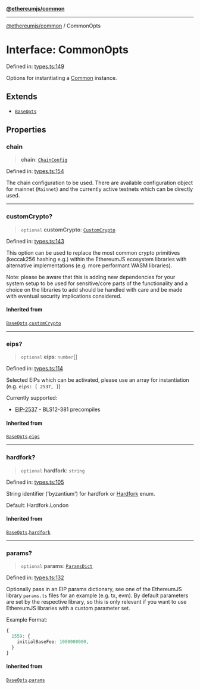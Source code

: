 [**@ethereumjs/common**](../README.md)

***

[@ethereumjs/common](../README.md) / CommonOpts

# Interface: CommonOpts

Defined in: [types.ts:149](https://github.com/ethereumjs/ethereumjs-monorepo/blob/master/packages/common/src/types.ts#L149)

Options for instantiating a [Common](../classes/Common.md) instance.

## Extends

- [`BaseOpts`](BaseOpts.md)

## Properties

### chain

> **chain**: [`ChainConfig`](ChainConfig.md)

Defined in: [types.ts:154](https://github.com/ethereumjs/ethereumjs-monorepo/blob/master/packages/common/src/types.ts#L154)

The chain configuration to be used. There are available configuration object for mainnet
(`Mainnet`) and the currently active testnets which can be directly used.

***

### customCrypto?

> `optional` **customCrypto**: [`CustomCrypto`](CustomCrypto.md)

Defined in: [types.ts:143](https://github.com/ethereumjs/ethereumjs-monorepo/blob/master/packages/common/src/types.ts#L143)

This option can be used to replace the most common crypto primitives
(keccak256 hashing e.g.) within the EthereumJS ecosystem libraries
with alternative implementations (e.g. more performant WASM libraries).

Note: please be aware that this is adding new dependencies for your
system setup to be used for sensitive/core parts of the functionality
and a choice on the libraries to add should be handled with care
and be made with eventual security implications considered.

#### Inherited from

[`BaseOpts`](BaseOpts.md).[`customCrypto`](BaseOpts.md#customcrypto)

***

### eips?

> `optional` **eips**: `number`[]

Defined in: [types.ts:114](https://github.com/ethereumjs/ethereumjs-monorepo/blob/master/packages/common/src/types.ts#L114)

Selected EIPs which can be activated, please use an array for instantiation
(e.g. `eips: [ 2537, ]`)

Currently supported:

- [EIP-2537](https://eips.ethereum.org/EIPS/eip-2537) - BLS12-381 precompiles

#### Inherited from

[`BaseOpts`](BaseOpts.md).[`eips`](BaseOpts.md#eips)

***

### hardfork?

> `optional` **hardfork**: `string`

Defined in: [types.ts:105](https://github.com/ethereumjs/ethereumjs-monorepo/blob/master/packages/common/src/types.ts#L105)

String identifier ('byzantium') for hardfork or [Hardfork](../variables/Hardfork.md) enum.

Default: Hardfork.London

#### Inherited from

[`BaseOpts`](BaseOpts.md).[`hardfork`](BaseOpts.md#hardfork)

***

### params?

> `optional` **params**: [`ParamsDict`](../type-aliases/ParamsDict.md)

Defined in: [types.ts:132](https://github.com/ethereumjs/ethereumjs-monorepo/blob/master/packages/common/src/types.ts#L132)

Optionally pass in an EIP params dictionary, see one of the
EthereumJS library `params.ts` files for an example (e.g. tx, evm).
By default parameters are set by the respective library, so this
is only relevant if you want to use EthereumJS libraries with a
custom parameter set.

Example Format:

```ts
{
  1559: {
    initialBaseFee: 1000000000,
  }
}
```

#### Inherited from

[`BaseOpts`](BaseOpts.md).[`params`](BaseOpts.md#params)
